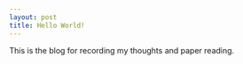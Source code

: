 ```yaml
---
layout: post
title: Hello World!
---
```


This is the blog for recording my thoughts and paper reading.
